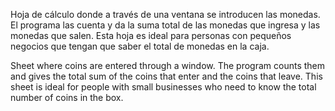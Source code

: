 Hoja de cálculo donde a través de una ventana se introducen las monedas. El programa las cuenta y da la suma total de las monedas que ingresa y las monedas que salen. 
Esta hoja es ideal para personas con pequeños negocios que tengan que saber el total de monedas en la caja.

Sheet where coins are entered through a window. The program counts them and gives the total sum of the coins that enter and the coins that leave.
This sheet is ideal for people with small businesses who need to know the total number of coins in the box.
